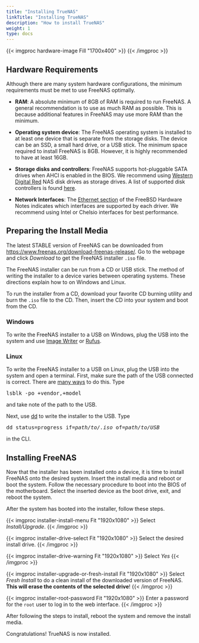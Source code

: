 ```yaml
---
title: "Installing TrueNAS"
linkTitle: "Installing TrueNAS"
description: "How to install TrueNAS"
weight: 1
type: docs
---
```


{{< imgproc hardware-image Fill "1700x400" >}}
{{< /imgproc >}}

## Hardware Requirements

Although there are many system hardware configurations, the minimum
requirements must be met to use FreeNAS optimally.

* **RAM**: A absolute minimum of 8GB of RAM is required to run FreeNAS.
  A general recommendation is to use as much RAM as possible. This is
  because additional features in FreeNAS may use more RAM
  than the minimum.

* **Operating system device**: The FreeNAS operating system is installed
to at least one device that is separate from the storage disks. The
device can be an SSD, a small hard drive, or a USB stick. The minimum
space required to install FreeNAS is 8GB. However, it is highly
recommended to have at least 16GB.

* **Storage disks and controllers**: FreeNAS supports hot-pluggable
  SATA drives when AHCI is enabled in the BIOS. We recommend using
  [Western Digital Red](https://www.westerndigital.com/products/internal-drives/wd-red-hdd "Western Digital Red")
  NAS disk drives as storage drives. A list of supported disk
  controllers is found
  [here](https://www.freebsd.org/releases/11.3R/hardware.html#disk).

* **Network Interfaces**: The [Ethernet section](https://www.freebsd.org/releases/11.3R/hardware.html#ethernet)
  of the FreeBSD Hardware Notes indicates which interfaces are supported
  by each driver. We recommend using Intel or Chelsio interfaces for
  best performance.

## Preparing the Install Media

The latest STABLE version of FreeNAS can be downloaded from
https://www.freenas.org/download-freenas-release/. Go to the webpage
and click *Download* to get the FreeNAS installer `.iso` file.

The FreeNAS installer can be run from a CD or USB stick. The method of
writing the installer to a device varies between operating systems.
These directions explain how to on Windows and Linux.

To run the installer from a CD, download your favorite CD burning
utility and burn the `.iso` file to the CD. Then, insert the CD into
your system and boot from the CD.

### Windows

To write the FreeNAS installer to a USB on Windows, plug the USB into
the system and use [Image Writer](https://launchpad.net/win32-image-writer/)
or [Rufus](http://rufus.akeo.ie/).

### Linux

To write the FreeNAS installer to a USB on Linux, plug the USB into the
system and open a terminal. First, make sure the path of the USB
connected is correct. There are
[many ways](https://www.tecmint.com/find-usb-device-name-in-linux/ "Find USB Device")
to do this. Type

<pre>
lsblk -po +vendor,+model
</pre>
and take note of the path to the USB.

Next, use [dd](https://en.wikipedia.org/wiki/Dd_(Unix)) to write
the installer to the USB. Type

<pre>
dd status=progress if=<i>path/to/.iso</i> of=<i>path/to/USB</i>
</pre>
in the CLI.

## Installing FreeNAS

Now that the installer has been installed onto a device, it is time to
install FreeNAS onto the desired system. Insert the install media
and reboot or boot the system. Follow the necessary procedure to boot
into the BIOS of the motherboard. Select the inserted device as the boot
drive, exit, and reboot the system.

After the system has booted into the installer, follow these steps.

{{< imgproc installer-install-menu Fit "1920x1080" >}}
Select <i>Install/Upgrade</i>.
{{< /imgproc >}}

{{< imgproc installer-drive-select Fit "1920x1080" >}}
Select the desired install drive.
{{< /imgproc >}}

{{< imgproc installer-drive-warning Fit "1920x1080" >}}
Select <i>Yes</i>
{{< /imgproc >}}

{{< imgproc installer-upgrade-or-fresh-install Fit "1920x1080" >}}
Select <i>Fresh Install</i> to do a clean install of the downloaded
version of FreeNAS. <b>This will erase the contents of the selected
drive</b>!
{{< /imgproc >}}

{{< imgproc installer-root-password Fit "1920x1080" >}}
Enter a password for the <code>root</code> user to log in to the web
interface.
{{< /imgproc >}}

After following the steps to install, reboot the system and remove the
install media.

Congratulations! TrueNAS is now installed.
